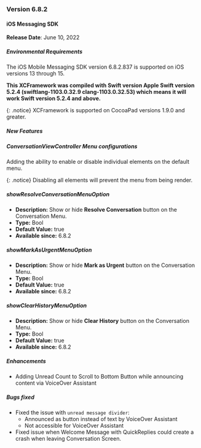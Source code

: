 ### Version 6.8.2
#### iOS Messaging SDK

**Release Date**: June 10, 2022

##### Environmental Requirements
The iOS Mobile Messaging SDK version 6.8.2.837 is supported on iOS versions 13 through 15.

**This XCFramework was compiled with Swift version Apple Swift version 5.2.4 (swiftlang-1103.0.32.9 clang-1103.0.32.53) which means it will work Swift version 5.2.4 and above.**

{: .notice}
XCFramework is supported on CocoaPad versions 1.9.0 and greater.

##### New Features

##### ConversationViewController Menu configurations

Adding the ability to enable or disable individual elements on the default menu.

{: .notice}
Disabling all elements will prevent the menu from being render.

##### showResolveConversationMenuOption
- **Description:** Show or hide **Resolve Conversation** button on the Conversation Menu.
- **Type:** Bool
- **Default Value:** true
- **Available since:** 6.8.2

##### showMarkAsUrgentMenuOption
- **Description:** Show or hide **Mark as Urgent** button on the Conversation Menu.
- **Type:** Bool
- **Default Value:** true
- **Available since:** 6.8.2

##### showClearHistoryMenuOption
- **Description:** Show or hide **Clear History** button on the Conversation Menu.
- **Type:** Bool
- **Default Value:** true
- **Available since:** 6.8.2

##### Enhancements

- Adding Unread Count to Scroll to Bottom Button while announcing content via VoiceOver Assistant

##### Bugs fixed

- Fixed the issue with `unread message divider`:
  - Announced as button instead of text by VoiceOver Assistant
  - Not accessible for VoiceOver Assistant
- Fixed issue when Welcome Message with QuickReplies could create a crash when leaving Conversation Screen.